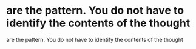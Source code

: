 # are the pattern. You do not have to identify the contents of the thought

are the pattern. You do not have to identify the contents of the thought